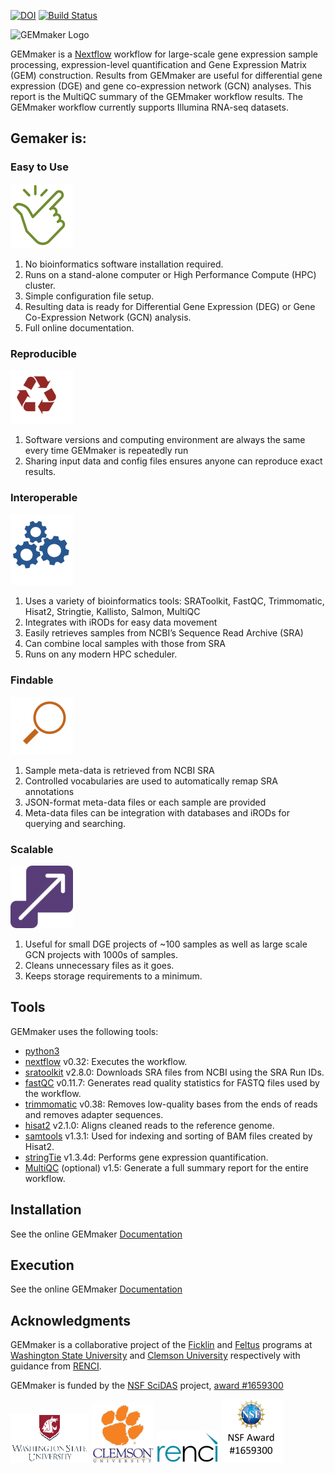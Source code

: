 [![DOI](https://zenodo.org/badge/114067776.svg)](https://zenodo.org/badge/latestdoi/114067776)
[![Build Status](https://travis-ci.org/SystemsGenetics/GEMmaker.svg?branch=master)](https://travis-ci.org/SystemsGenetics/GEMmaker)

![GEMmaker Logo](images/GEMmaker-logo-sm.png)

GEMmaker is a [Nextflow](https://www.nextflow.io/) workflow for large-scale gene expression sample processing, expression-level quantification and Gene Expression Matrix (GEM) construction. Results from GEMmaker are useful for differential gene expression (DGE) and gene co-expression network (GCN) analyses. This report is the MultiQC summary of the GEMmaker workflow results. The GEMmaker workflow currently supports Illumina RNA-seq datasets.

## Gemaker is:

### Easy to Use
![Ease of Use](images/ease_of_use.png)
1. No bioinformatics software installation required.
2. Runs on a stand-alone computer or High Performance Compute (HPC) cluster.
3. Simple configuration file setup.
4. Resulting data is ready for Differential Gene Expression (DEG) or Gene Co-Expression Network (GCN) analysis.
5. Full online documentation.

### Reproducible
![Reproducible](images/reproducible.png)
1. Software versions and computing environment are always the same every time GEMmaker is repeatedly run
2. Sharing input data and config files ensures anyone can reproduce exact results.

### Interoperable  
![Interoperable](images/interoperable.png)
1. Uses a variety of bioinformatics tools:  SRAToolkit, FastQC, Trimmomatic, Hisat2, Stringtie, Kallisto, Salmon, MultiQC
2. Integrates with iRODs for easy data movement
3. Easily retrieves samples from NCBI’s Sequence Read Archive (SRA)
4. Can combine local samples with those from SRA
5. Runs on any modern HPC scheduler.

### Findable
![Findable](images/findable_data.png)
1. Sample meta-data is retrieved from NCBI SRA
2. Controlled vocabularies are used to automatically remap SRA annotations
3. JSON-format meta-data files or each sample are provided
4. Meta-data files can be integration with databases and iRODs for querying and searching.

### Scalable
![Scalable](images/scalable.png)
1. Useful for small DGE projects of ~100 samples as well as large scale GCN projects with 1000s of samples.
2. Cleans unnecessary files as it goes.
3. Keeps storage requirements to a minimum.


## Tools

GEMmaker uses the following tools:

- [python3](https://www.python.org)
- [nextflow](https://www.nextflow.io/) v0.32:  Executes the workflow.
- [sratoolkit](https://www.ncbi.nlm.nih.gov/books/NBK158900/) v2.8.0:  Downloads SRA files from NCBI using the SRA Run IDs.
- [fastQC](https://www.bioinformatics.babraham.ac.uk/projects/fastqc/) v0.11.7:  Generates read quality statistics for FASTQ files used by the workflow.
- [trimmomatic](http://www.usadellab.org/cms/?page=trimmomatic) v0.38:  Removes low-quality bases from the ends of reads and removes adapter sequences.
- [hisat2](https://ccb.jhu.edu/software/hisat2/index.shtml) v2.1.0:  Aligns cleaned reads to the reference genome.
- [samtools](http://www.htslib.org/) v1.3.1:  Used for indexing and sorting of BAM files created by Hisat2.
- [stringTie](http://www.ccb.jhu.edu/software/stringtie/) v1.3.4d:  Performs gene expression quantification.
- [MultiQC](http://multiqc.info/) (optional) v1.5:  Generate a full summary report for the entire workflow.


## Installation
See the online GEMmaker [Documentation](https://gemmaker.readthedocs.io/en/latest/)

## Execution
See the online GEMmaker [Documentation](https://gemmaker.readthedocs.io/en/latest/)

## Acknowledgments
GEMmaker is a collaborative project of the [Ficklin](http://ficklinlab.cahnrs.wsu.edu/) and [Feltus](https://www.clemson.edu/science/departments/genetics-biochemistry/people/profiles/ffeltus) programs at [Washington State University](http://www.wsu.edu) and [Clemson University](http://www.clemson.edu) respectively with guidance from [RENCI](https://renci.org/).

GEMmaker is funded by the [NSF SciDAS](http://scidas.org/) project, [award #1659300](https://www.nsf.gov/awardsearch/showAward?AWD_ID=1659300)

!["WSU"](images/WSU.png) !["Clemson"](images/clemson.png)
!["RENCI"](images/renci.png)
!["NSF"](images/NSF.png)

